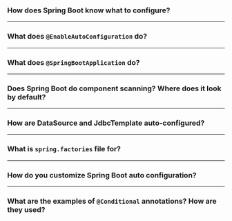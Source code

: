 
### How does Spring Boot know what to configure?

----------

### What does `@EnableAutoConfiguration` do?

----------

### What does `@SpringBootApplication` do?

----------

### Does Spring Boot do component scanning? Where does it look by default?

----------

### How are DataSource and JdbcTemplate auto-configured?

----------

### What is `spring.factories` file for?

----------

### How do you customize Spring Boot auto configuration?

----------

### What are the examples of `@Conditional` annotations? How are they used?
